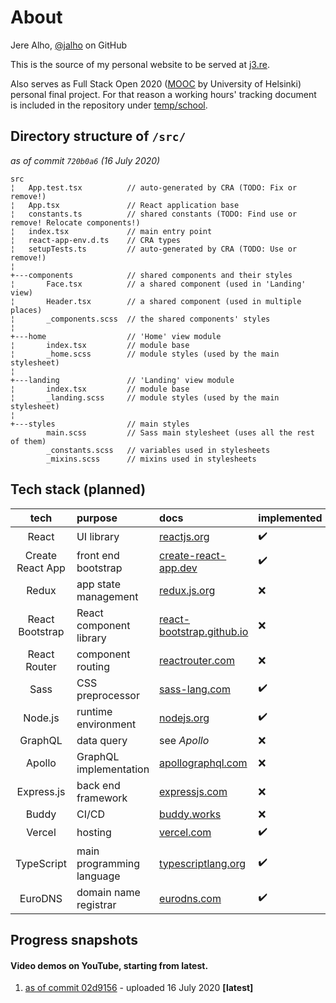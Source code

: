 # About

Jere Alho, [@jalho](https://github.com/jalho) on GitHub

This is the source of my personal website to be served at [j3.re](http://j3.re/).

Also serves as Full Stack Open 2020 ([MOOC](https://fullstackopen.com/) by University of Helsinki) personal final project. For that reason a working hours' tracking document is included in the repository under [temp/school](https://github.com/jalho/j3.re/blob/master/temp/school/Työaikakirjanpito.md).

## Directory structure of `/src/`

*as of commit `720b0a6` (16 July 2020)*

```
src
¦   App.test.tsx          // auto-generated by CRA (TODO: Fix or remove!)
¦   App.tsx               // React application base
¦   constants.ts          // shared constants (TODO: Find use or remove! Relocate components!)
¦   index.tsx             // main entry point
¦   react-app-env.d.ts    // CRA types
¦   setupTests.ts         // auto-generated by CRA (TODO: Use or remove!)
¦   
+---components            // shared components and their styles
¦       Face.tsx          // a shared component (used in 'Landing' view)
¦       Header.tsx        // a shared component (used in multiple places)
¦       _components.scss  // the shared components' styles
¦       
+---home                  // 'Home' view module
¦       index.tsx         // module base
¦       _home.scss        // module styles (used by the main stylesheet)
¦       
+---landing               // 'Landing' view module
¦       index.tsx         // module base
¦       _landing.scss     // module styles (used by the main stylesheet)
¦       
+---styles                // main styles
        main.scss         // Sass main stylesheet (uses all the rest of them)
        _constants.scss   // variables used in stylesheets
        _mixins.scss      // mixins used in stylesheets
```

## Tech stack (planned)

| tech | purpose | docs | implemented |
| :----:|:-----|:-----|:-----|
| React | UI library | [reactjs.org](https://reactjs.org/docs/react-api.html) | ✔️ |
| Create React App | front end bootstrap | [create-react-app.dev](https://create-react-app.dev/docs/getting-started) | ✔️ |
| Redux | app state management | [redux.js.org](https://redux.js.org/api/api-reference) | ❌ |
| React Bootstrap | React component library  |[react-bootstrap.github.io](https://react-bootstrap.github.io/) | ❌ |
| React Router | component routing | [reactrouter.com](https://reactrouter.com/web/guides/quick-start) | ❌ |
| Sass | CSS preprocessor | [sass-lang.com](https://sass-lang.com/documentation) | ✔️ |
| Node.js | runtime environment | [nodejs.org](https://nodejs.org/en/docs/) | ✔️ |
| GraphQL | data query | see *Apollo* | ❌ |
| Apollo | GraphQL implementation | [apollographql.com](https://www.apollographql.com/docs/) | ❌ |
| Express.js | back end framework | [expressjs.com](https://expressjs.com/en/4x/api.html) | ❌ |
| Buddy | CI/CD | [buddy.works](https://buddy.works/docs) | ❌ |
| Vercel | hosting | [vercel.com](https://vercel.com/docs) | ✔️ |
| TypeScript | main programming language | [typescriptlang.org](https://www.typescriptlang.org/docs/home.html) | ✔️ |
| EuroDNS | domain name registrar | [eurodns.com](https://www.eurodns.com/) | ✔️ |

## Progress snapshots

#### Video demos on YouTube, starting from latest.

 1. [as of commit 02d9156](https://youtu.be/w4ucXlW8Zhg) - uploaded 16 July 2020 **[latest]**